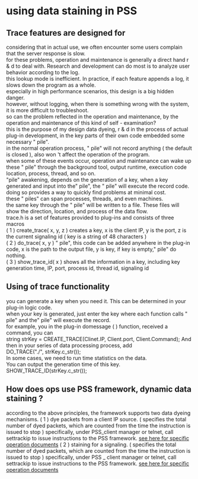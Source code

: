# using data staining in PSS

## Trace features are designed for

considering that in actual use, we often encounter some users complain that the server response is slow.  
for these problems, operation and maintenance is generally a direct hand r & d to deal with. Research and development can do most is to analyze user behavior according to the log.  
this lookup mode is inefficient. In practice, if each feature appends a log, it slows down the program as a whole.  
especially in high performance scenarios, this design is a big hidden danger.  
however, without logging, when there is something wrong with the system, it is more difficult to troubleshoot.  
so can the problem reflected in the operation and maintenance, by the operation and maintenance of this kind of self - examination?  
this is the purpose of my design data dyeing, r & d in the process of actual plug-in development, in the key parts of their own code embedded some necessary " pile".  
in the normal operation process, " pile" will not record anything ( the default is closed ), also won 't affect the operation of the program.  
when some of these events occur, operation and maintenance can wake up these " pile" through the background tool, output runtime, execution code location, process, thread, and so on.  
"pile" awakening, depends on the generation of a key, when a key generated and input into the" pile", the " pile" will execute the record code.  
doing so provides a way to quickly find problems at minimal cost.  
these " piles" can span processes, threads, and even machines.  
the same key through the " pile" will be written to a file. These files will show the direction, location, and process of the data flow.  
trace.h is a set of features provided to plug-ins and consists of three macros  
( 1 ) create_trace( x, y, z ) creates a key, x is the client IP, y is the port, z is the current signaling id ( key is a string of 48 characters )  
( 2 ) do_trace( x, y ) " pile", this code can be added anywhere in the plug-in code, x is the path to the output file, y is key, if key is empty," pile" do nothing.  
( 3 ) show_trace_id( x ) shows all the information in a key, including key generation time, IP, port, process id, thread id, signaling id  

## Using of trace functionality

you can generate a key when you need it. This can be determined in your plug-in logic code.  
when your key is generated, just enter the key where each function calls " pile" and the" pile" will execute the record.  
for example, you in the plug-in domessage ( ) function, received a command, you can  
string strKey = CREATE_TRACE(Clinet.IP, Client.port, Client.Command);
And then in your series of data processing process, add  
DO_TRACE("./", strKey.c_str());  
In some cases, we need to run time statistics on the data.  
You can output the generation time of this key.  
SHOW_TRACE_ID(strKey.c_str());  

## How does ops use PSS framework, dynamic data staining ?

according to the above principles, the framework supports two data dyeing mechanisms.
( 1 ) dye packets from a client IP source. ( specifies the total number of dyed packets, which are counted from the time the instruction is issued to stop )
specifically, under PSS_client manager or telnet, call settrackip to issue instructions to the PSS framework. [see here for specific operation documents](command.md)
( 2 ) staining for a signaling. ( specifies the total number of dyed packets, which are counted from the time the instruction is issued to stop )
specifically, under PSS _ client manager or telnet, call settrackip to issue instructions to the PSS framework. [see here for specific operation documents](command.md) 